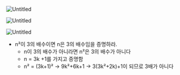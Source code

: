 ![Untitled](https://prod-files-secure.s3.us-west-2.amazonaws.com/d19f9ad3-44f2-4548-913d-7640fdb34526/51522134-dec1-494e-9150-2b3eff0fa9e4/Untitled.png)

![Untitled](https://prod-files-secure.s3.us-west-2.amazonaws.com/d19f9ad3-44f2-4548-913d-7640fdb34526/7452ac5f-fb73-459f-9702-27a39e971798/Untitled.png)

![Untitled](https://prod-files-secure.s3.us-west-2.amazonaws.com/d19f9ad3-44f2-4548-913d-7640fdb34526/40850347-b373-4bce-bbc4-6c86cf90ba95/Untitled.png)

- n²이 3의 배수이면 n은 3의 배수임을 증명하라.
    - n이 3의 배수가 아니라면 n²은 3의 배수가 아니다
    - n = 3k +1를 가지고 증명함
    - n² = (3k+1)² → 9k²+6k+1 → 3(3k²+2k)+1이 되므로 3배가 아니다
